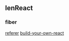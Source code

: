 ## lenReact

### fiber
[referer](https://segmentfault.com/a/1190000022995622)
[](https://github.com/dennis-jiang/Front-End-Knowledges)
[build-your-own-react](https://pomb.us/build-your-own-react/)
